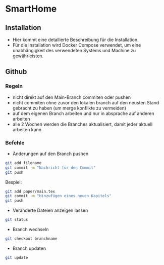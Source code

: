 # SmartHome
## Installation
- Hier kommt eine detallierte Beschreibung für die Installation.
- Für die Installation wird Docker Compose verwendet, um eine unabhängigkeit des verwendeten Systems und Machine zu gewährleisten.

## Github
### Regeln
- nicht direkt auf den Main-Branch commiten oder pushen
- nicht commiten ohne zuvor den lokalen branch auf den neusten Stand gebracht zu haben (um merge konflikte zu vermeiden)
- auf dem eigenen Branch arbeiten und nur in absprache auf anderen arbeiten
- alle 2 Wochen werden die Branches aktualisiert, damit jeder aktuell arbeiten kann

### Befehle
- Änderungen auf den Branch pushen
```bash
git add filename
git commit -m "Nachricht für den Commit"
git push
```
Bespiel:
```bash
git add paper/main.tex
git commit -m "Hinzufügen eines neuen Kapitels"
git push
```
- Veränderte Dateien anzeigen lassen
```bash
git status
```
- Branch wechseln
```bash
git checkout branchname
```

- Branch updaten
```bash
git update
```